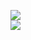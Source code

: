 [![](https://img.shields.io/badge/Made%20With-Github%20Spray-lightgrey.svg?style=for-the-badge&logo=github)](https://github.com/Annihil/github-spray#19297)  
[![](https://i.imgur.com/2DrTn0Z.gif)](https://github.com/Annihil/github-spray)